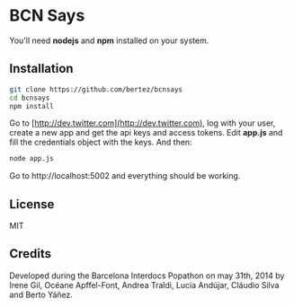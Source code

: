 BCN Says
=========

You'll need **nodejs** and **npm** installed on your system.

Installation
--------------

```sh
git clone https://github.com/bertez/bcnsays
cd bcnsays
npm install
```

Go to [http://dev.twitter.com](http://dev.twitter.com), log with your user, create a new app and get the api keys and access tokens. Edit **app.js** and fill the credentials object with the keys. And then:

```sh
node app.js
```

Go to http://localhost:5002 and everything should be working.


License
----
MIT

Credits
----
Developed during the Barcelona Interdocs Popathon on may 31th, 2014 by Irene Gil, Océane Apffel-Font, Andrea Traldi, Lucia Andújar, Cláudio Silva and Berto Yáñez. 
